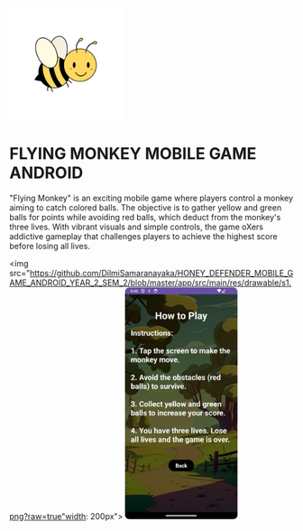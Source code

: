 <img src="https://github.com/DilmiSamaranayaka/HONEY_DEFENDER_MOBILE_GAME_ANDROID_YEAR_2_SEM_2/blob/master/app/src/main/res/drawable/dead.png?raw=true" style="width: 200px">

# FLYING MONKEY MOBILE GAME ANDROID
"Flying Monkey" is an exciting mobile game where players control a monkey aiming to catch colored balls. The objective is to gather yellow and green balls for points while avoiding red balls, which deduct from the monkey's three lives. With vibrant visuals and simple controls, the game oXers addictive gameplay that challenges players to achieve the highest score before losing all lives.


<img src="https://github.com/DilmiSamaranayaka/HONEY_DEFENDER_MOBILE_GAME_ANDROID_YEAR_2_SEM_2/blob/master/app/src/main/res/drawable/s1.png?raw=true"width: 200px">
<img src="https://github.com/Tharusha200219/FLYING_MONKEY_MOBILE_GAME_ANDROID/blob/main/image%20copy.png?raw=true" style="width: 200px">

